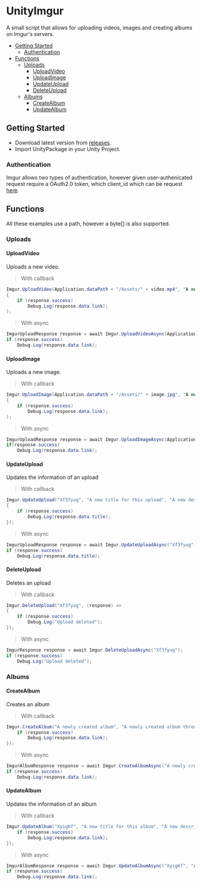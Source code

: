 
# UnityImgur

A small script that allows for uploading videos, images and creating albums on Imgur's servers.

- [Getting Started](#getting-started)
  * [Authentication](#authentication)
- [Functions](#functions)
  * [Uploads](#uploads)
    + [UploadVideo](#uploadvideo)
    + [UploadImage](#uploadimage)
    + [UpdateUpload](#updateupload)
    + [DeleteUpload](#deleteupload)
  * [Albums](#albums)
    + [CreateAlbum](#createalbum)
    + [UpdateAlbum](#updatealbum)

## Getting Started
- Download latest version from [releases](https://github.com/DoctorWaffles/UnityImgur/releases/).
- Import UnityPackage in your Unity Project.

### Authentication
Imgur allows two types of authentication, however given user-authenicated request require a OAuth2.0 token, which  client_id which can be request [here](https://api.imgur.com/oauth2/addclient).

## Functions
All these examples use a path, however a byte[] is also supported.

### Uploads
#### UploadVideo
Uploads a new video.

>With callback
```csharp
Imgur.UploadVideo(Application.dataPath + "/Assets/" + video.mp4", "A new uploaded video", "A new uploaded video through UnityImgur", "", (response) =>
{
    if (response.success)
        Debug.Log(response.data.link);
);
```
>With async
```csharp
ImgurUploadResponse response = await Imgur.UploadVideoAsync(Application.dataPath + "/Assets/" + video.mp4", "A new uploaded video", "A new uploaded video through UnityImgur");
if (response.success)
    Debug.Log(response.data.link);
```

#### UploadImage
Uploads a new image.

>With callback
```csharp
Imgur.UploadImage(Application.dataPath + "/Assets/" + image.jpg", "A new uploaded image", "A new uploaded image through UnityImgur", "", (response) =>
{
    if (response.success)
        Debug.Log(response.data.link);
);
```
>With async
```csharp
ImgurUploadResponse response = await Imgur.UploadImageAsync(Application.dataPath + "/Assets/" + image.jpg", "A new uploaded image", "A new uploaded image through UnityImgur");
if(response.success)
    Debug.Log(response.data.link);
```


#### UpdateUpload
Updates the information of an upload

>With callback
```csharp
Imgur.UpdateUpload("Xf3fyug", "A new title for this upload", "A new description for this upload", (response) =>
{
    if (response.success)
        Debug.Log(response.data.title);
});
```
>With async
```csharp
ImgurUploadResponse response = await Imgur.UpdateUploadAsync("Xf3fyug", "A new title for this upload", "A new description for this upload");
if (response.success)
    Debug.Log(response.data.title);
```

#### DeleteUpload
Deletes an upload

>With callback
```csharp
Imgur.DeleteUpload("Xf3fyug", (response) =>
{
    if (response.success)
        Debug.Log("Upload deleted");
});
```
>With async
```csharp
ImgurResponse response = await Imgur.DeleteUploadAsync("Xf3fyug");
if (response.success)
    Debug.Log("Upload deleted");
```

### Albums

#### CreateAlbum
Creates an album

>With callback
```csharp
Imgur.CreateAlbum("A newly created album", "A newly created album through UnityImgur", null, (response) => {
    if (response.success)
        Debug.Log(response.data.link);
});
```
>With async
```csharp
ImgurAlbumResponse response = await Imgur.CreateAlbumAsync("A newly created album", "A newly created album through UnityImgur");
if (response.success)
    Debug.Log(response.data.link);
```

#### UpdateAlbum
Updates the information of an album
>With callback
```csharp
Imgur.UpdateAlbum("XyigKf", "A new title for this album", "A new description for this album", null, (response) => {
    if (response.success)
        Debug.Log(response.data.link);
});
```
>With async
```csharp
ImgurAlbumResponse response = await Imgur.UpdateAlbumAsync("XyigKf", "A new title for this album", "A new description for this album", null);
if (response.success)
    Debug.Log(response.data.link);
```

